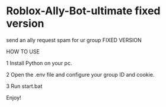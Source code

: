 # Roblox-Ally-Bot-ultimate fixed version
send an ally request spam for ur group
FIXED VERSION

HOW TO USE

1 Install Python on your pc.

2 Open the .env file and configure your group ID and cookie.

3 Run start.bat

Enjoy!

